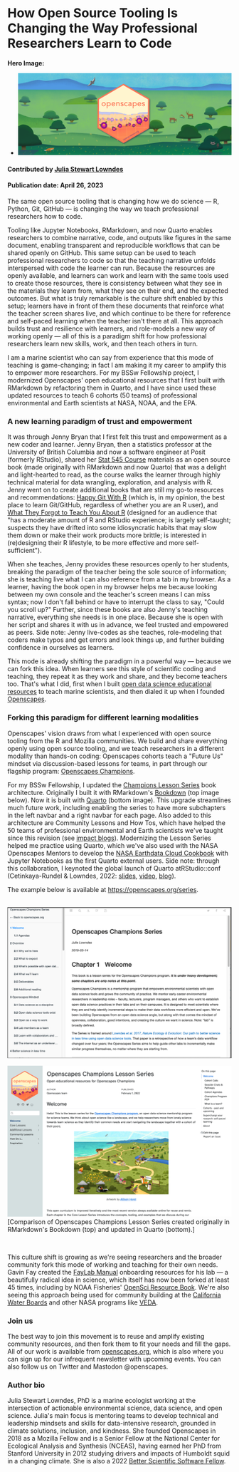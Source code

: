 # How Open Source Tooling Is Changing the Way Professional Researchers Learn to Code

**Hero Image:**

  - <img src='../../images/Blog_2304_OpenscapesHero.png' /> 

#### Contributed by [Julia Stewart Lowndes](https://github.com/jules32)

#### Publication date: April 26, 2023

<!-- start deck -->
The same open source tooling that is changing how we do science — R, Python, Git, GitHub — is changing the way we teach professional researchers how to code. 
<!-- end deck -->

Tooling like Jupyter Notebooks, RMarkdown, and now Quarto enables researchers to combine narrative, code, and outputs like figures in the same document, enabling transparent and reproducible workflows that can be shared openly on GitHub. This same setup can be used to teach professional researchers to code so that the teaching narrative unfolds interspersed with code the learner can run. Because the resources are openly available, and learners can work and learn with the same tools used to create those resources, there is consistency between what they see in the materials they learn from, what they see on their end, and the expected outcomes. But what is truly remarkable is the culture shift enabled by this setup; learners have in front of them these documents that reinforce what the teacher screen shares live, and which continue to be there for reference and self-paced learning when the teacher isn't there at all. This approach builds trust and resilience with learners, and role-models a new way of working openly — all of this is a paradigm shift for how professional researchers learn new skills, work, and then teach others in turn. 

I am a marine scientist who can say from experience that this mode of teaching is game-changing; in fact I am making it my career to amplify this to empower more researchers. For my BSSw Fellowship project, I modernized Openscapes' open educational resources that I first built with RMarkdown by refactoring them in Quarto, and I have since used these updated resources to teach 6 cohorts (50 teams) of professional environmental and Earth scientists at NASA, NOAA, and the EPA.

### A new learning paradigm of trust and empowerment

It was through Jenny Bryan that I first felt this trust and empowerment as a new coder and learner. Jenny Bryan, then a statistics professor at the University of British Columbia and now a software engineer at Posit (formerly RStudio), shared her [Stat 545 Course](https://stat545.com/) materials as an open source book (made originally with RMarkdown and now Quarto) that was a delight and light-hearted to read, as the course walks the learner through highly technical material for data wrangling, exploration, and analysis with R. Jenny went on to create additional books that are still my go-to resources and recommendations: [Happy Git With R](https://happygitwithr.com/) (which is, in my opinion, the best place to learn Git/GitHub, regardless of whether you are an R user), and [What They Forgot to Teach You About R](https://rstats.wtf/) (designed for an audience that "has a moderate amount of R and RStudio experience; is largely self-taught; suspects they have drifted into some idiosyncratic habits that may slow them down or make their work products more brittle; is interested in (re)designing their R lifestyle, to be more effective and more self-sufficient").

When she teaches, Jenny provides these resources openly to her students, breaking the paradigm of the teacher being the sole source of information; she is teaching live what I can also reference from a tab in my browser. As a learner, having the book open in my browser helps me because looking between my own console and the teacher's screen means I can miss syntax; now I don't fall behind or have to interrupt the class to say, "Could you scroll up?" Further, since these books are also Jenny's teaching narrative, everything she needs is in one place. Because she is open with her script and shares it with us in advance, we feel trusted and empowered as peers. Side note: Jenny live-codes as she teaches, role-modeling that coders make typos and get errors and look things up, and further building confidence in ourselves as learners.

This mode is already shifting the paradigm in a powerful way — because we can fork this idea. When learners see this style of scientific coding and teaching, they repeat it as they work and share, and they become teachers too. That's what I did, first when I built [open data science educational resources](http://ohi-science.org/data-science-training/) to teach marine scientists, and then dialed it up when I founded [Openscapes](https://openscapes.org).

### Forking this paradigm for different learning modalities 

Openscapes' vision draws from what I experienced with open source tooling from the R and Mozilla communities. We build and share everything openly using open source tooling, and we teach researchers in a different modality than hands-on coding: Openscapes cohorts teach a "Future Us" mindset via discussion-based lessons for teams, in part through our flagship program: [Openscapes Champions](https://openscapes.org/champions).

For my BSSw Fellowship, I updated the [Champions Lesson Series](https://openscapes.github.io/series/) book architecture. Originally I built it with RMarkdown's [Bookdown](https://bookdown.org/) (top image below). Now it is built with [Quarto](https://quarto.org) (bottom image). This upgrade streamlines much future work, including enabling the series to have more subchapters in the left navbar and a right navbar for each page. Also added to this architecture are Community Lessons and How Tos, which have helped the 50 teams of professional environmental and Earth scientists we've taught since this revision (see [impact blogs](https://www.openscapes.org/tags/impact/)). Modernizing the Lesson Series helped me practice using Quarto, which we've also used with the NASA Openscapes Mentors to develop the [NASA Earthdata Cloud Cookbook](https://nasa-openscapes.github.io/earthdata-cloud-cookbook) with Jupyter Notebooks as the first Quarto external users. Side note: through this collaboration, I keynoted the global launch of Quarto atRStudio::conf (Cetinkaya-Rundel & Lowndes, 2022: [slides](https://mine.quarto.pub/hello-quarto), [video](https://www.youtube.com/watch?v=p7Hxu4coDl8), [blog](https://www.openscapes.org/blog/2022/08/10/quarto-keynote/)).

The example below is available at https://openscapes.org/series.

<br>

<img src='../../images/Blog_openscapes-series-bookdown.png' class='page' />

<br>

<img src='../../images/Blog_openscapes-series-quarto.png' class='page' />[Comparison of Openscapes Champions Lesson Series created originally in RMarkdown's Bookdown (top) and updated in Quarto (bottom).]

<br>

This culture shift is growing as we're seeing researchers and the broader community fork this mode of working and teaching for their own needs. Gavin Fay created the [FayLab Manual](https://thefaylab.github.io/lab-manual/) onboarding resources for his lab — a beautifully radical idea in science, which itself has now been forked at least 45 times, including by NOAA Fisheries' [OpenSci Resource Book](https://nmfs-opensci.github.io/ResourceBook/). We're also seeing this approach being used for community building at the [California Water Boards](https://cawaterboarddatacenter.github.io/swrcb-openscapes/) and other NASA programs like [VEDA](https://nasa-impact.github.io/veda-docs/).

### Join us

The best way to join this movement is to reuse and amplify existing community resources, and then fork them to fit your needs and fill the gaps. All of our work is available from [openscapes.org](https://openscapes.org), which is also where you can sign up for our infrequent newsletter with upcoming events. You can also follow us on Twitter and Mastodon @openscapes.

### Author bio

Julia Stewart Lowndes, PhD is a marine ecologist working at the intersection of actionable environmental science, data science, and open science. Julia's main focus is mentoring teams to develop technical and leadership mindsets and skills for data-intensive research, grounded in climate solutions, inclusion, and kindness. She founded Openscapes in 2018 as a Mozilla Fellow and is a Senior Fellow at the National Center for Ecological Analysis and Synthesis (NCEAS), having earned her PhD from Stanford University in 2012 studying drivers and impacts of Humboldt squid in a changing climate.  She is also a 2022 [Better Scientific Software Fellow](https://bssw.io/pages/bssw-fellowship-program).

<!---
Publish: yes
Pinned: no
Topics: online learning
--->
